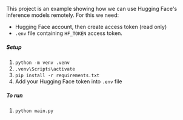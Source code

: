 This project is an example showing how we can use Hugging Face's inference models remotely. 
For this we need:
- Hugging Face account, then create access token (read only)
- `.env` file containing `HF_TOKEN` access token.


##### Setup
1. `python -m venv .venv`
2. `.venv\Scripts\activate`
3. `pip install -r requirements.txt`
4. Add your Hugging Face token into `.env` file

##### To run
1. `python main.py`


